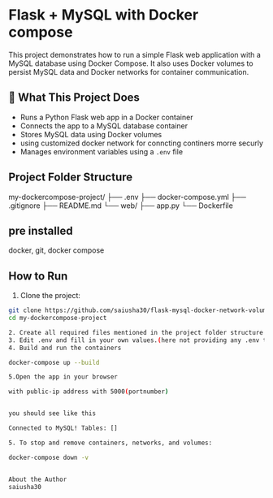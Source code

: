 # Flask + MySQL with Docker compose

This project demonstrates how to run a simple Flask web application with a MySQL database using Docker Compose. 
It also uses Docker volumes to persist MySQL data and Docker networks for container communication.

## 🚀 What This Project Does

- Runs a Python Flask web app in a Docker container
- Connects the app to a MySQL database container
- Stores MySQL data using Docker volumes
- using customized docker network for conncting continers morre securly
- Manages environment variables using a `.env` file

##  Project Folder Structure
my-dockercompose-project/
├── .env
├── docker-compose.yml
├── .gitignore
├── README.md
└── web/
    ├── app.py
    └── Dockerfile
## pre installed

docker,
git,
docker compose


## How to Run

1. Clone the project:

```bash
git clone https://github.com/saiusha30/flask-mysql-docker-network-volume.git
cd my-dockercompose-project

2. Create all required files mentioned in the project folder structure
3. Edit .env and fill in your own values.(here not providing any .env template)
4. Build and run the containers

docker-compose up --build

5.Open the app in your browser

with public-ip address with 5000(portnumber)


you should see like this

Connected to MySQL! Tables: []

5. To stop and remove containers, networks, and volumes:

docker-compose down -v


About the Author
saiusha30





